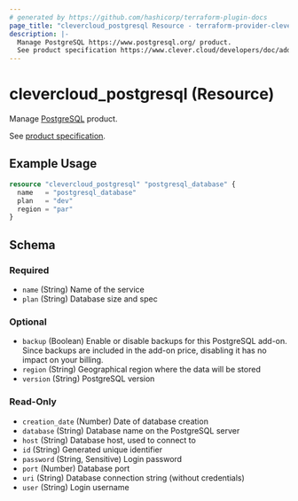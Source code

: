 ```yaml
---
# generated by https://github.com/hashicorp/terraform-plugin-docs
page_title: "clevercloud_postgresql Resource - terraform-provider-clevercloud"
description: |-
  Manage PostgreSQL https://www.postgresql.org/ product.
  See product specification https://www.clever.cloud/developers/doc/addons/postgresql/.
---
```


# clevercloud_postgresql (Resource)

Manage [PostgreSQL](https://www.postgresql.org/) product.

See [product specification](https://www.clever.cloud/developers/doc/addons/postgresql/).

## Example Usage

```terraform
resource "clevercloud_postgresql" "postgresql_database" {
  name   = "postgresql_database"
  plan   = "dev"
  region = "par"
}
```

<!-- schema generated by tfplugindocs -->
## Schema

### Required

- `name` (String) Name of the service
- `plan` (String) Database size and spec

### Optional

- `backup` (Boolean) Enable or disable backups for this PostgreSQL add-on. Since backups are included in the add-on price, disabling it has no impact on your billing.
- `region` (String) Geographical region where the data will be stored
- `version` (String) PostgreSQL version

### Read-Only

- `creation_date` (Number) Date of database creation
- `database` (String) Database name on the PostgreSQL server
- `host` (String) Database host, used to connect to
- `id` (String) Generated unique identifier
- `password` (String, Sensitive) Login password
- `port` (Number) Database port
- `uri` (String) Database connection string (without credentials)
- `user` (String) Login username
